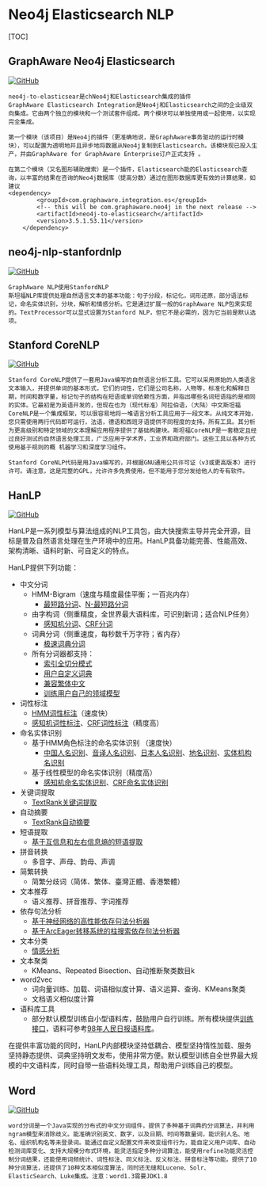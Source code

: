 # Neo4j Elasticsearch NLP

[TOC]

## GraphAware Neo4j Elasticsearch

[![GitHub](<https://img.shields.io/badge/GitHub--yellow.svg?style=social&logo=github>)](<https://github.com/graphaware/neo4j-to-elasticsearch>)

```
neo4j-to-elasticsear是chNeo4j和Elasticsearch集成的插件
GraphAware Elasticsearch Integration是Neo4j和Elasticsearch之间的企业级双向集成。它由两个独立的模块和一个测试套件组成。两个模块可以单独使用或一起使用，以实现完全集成。

第一个模块（该项目）是Neo4j的插件（更准确地说，是GraphAware事务驱动的运行时模块），可以配置为透明地并且异步地将数据从Neo4j复制到Elasticsearch。该模块现已投入生产，并由GraphAware for GraphAware Enterprise订户正式支持 。

在第二个模块（又名图形辅助搜索）是一个插件，Elasticsearch能的Elasticsearch查询，以丰富的结果在咨询的Neo4j数据库（提高分数）通过在图形数据库更有效的计算结果，如建议
<dependency>
        <groupId>com.graphaware.integration.es</groupId>
        <!-- this will be com.graphaware.neo4j in the next release -->
        <artifactId>neo4j-to-elasticsearch</artifactId>
        <version>3.5.1.53.11</version>
    </dependency>
```

## neo4j-nlp-stanfordnlp

[![GitHub](<https://img.shields.io/badge/GitHub--yellow.svg?style=social&logo=github>)](<https://github.com/graphaware/neo4j-nlp-stanfordnlp>)

```
GraphAware NLP使用StanfordNLP
斯坦福NLP库提供处理自然语言文本的基本功能：句子分段，标记化，词形还原，部分语法标记，命名实体识别，分块，解析和情感分析。它是通过扩展一般的GraphAware NLP包来实现的。TextProcessor可以显式设置为Stanford NLP，但它不是必需的，因为它当前是默认选项。
```

## Stanford CoreNLP

[![GitHub](<https://img.shields.io/badge/GitHub--yellow.svg?style=social&logo=github>)](<https://github.com/stanfordnlp/CoreNLP>)

```
Stanford CoreNLP提供了一套用Java编写的自然语言分析工具。它可以采用原始的人类语言文本输入，并提供单词的基本形式，它们的词性，它们是公司名称，人物等，标准化和解释日期，时间和数字量，标记句子的结构在短语或单词依赖性方面，并指出哪些名词短语指的是相同的实体。它最初是为英语开发的，但现在也为（现代标准）阿拉伯语，（大陆）中文斯坦福CoreNLP是一个集成框架，可以很容易地将一堆语言分析工具应用于一段文本。从纯文本开始，您只需使用两行代码即可运行，法语，德语和西班牙语提供不同程度的支持。所有工具。其分析为更高级别和特定领域的文本理解应用程序提供了基础构建块。斯坦福CoreNLP是一套稳定且经过良好测试的自然语言处理工具，广泛应用于学术界，工业界和政府部门。这些工具以各种方式使用基于规则的概 机器学习和深度学习组件。

Stanford CoreNLP代码是用Java编写的，并根据GNU通用公共许可证（v3或更高版本）进行许可。请注意，这是完整的GPL，允许许多免费使用，但不能用于您分发给他人的专有软件。
```

## HanLP

[![GitHub](<https://img.shields.io/badge/GitHub--yellow.svg?style=social&logo=github>)](<https://github.com/hankcs/HanLP>)

HanLP是一系列模型与算法组成的NLP工具包，由大快搜索主导并完全开源，目标是普及自然语言处理在生产环境中的应用。HanLP具备功能完善、性能高效、架构清晰、语料时新、可自定义的特点。

HanLP提供下列功能：

- 中文分词
  - HMM-Bigram（速度与精度最佳平衡；一百兆内存）
    - [最短路分词](https://github.com/hankcs/HanLP#1-第一个demo)、[N-最短路分词](https://github.com/hankcs/HanLP#5-n-最短路径分词)
  - 由字构词（侧重精度，全世界最大语料库，可识别新词；适合NLP任务）
    - [感知机分词](https://github.com/hankcs/HanLP/wiki/结构化感知机标注框架)、[CRF分词](https://github.com/hankcs/HanLP#6-crf分词)
  - 词典分词（侧重速度，每秒数千万字符；省内存）
    - [极速词典分词](https://github.com/hankcs/HanLP#7-极速词典分词)
  - 所有分词器都支持：
    - [索引全切分模式](https://github.com/hankcs/HanLP#4-索引分词)
    - [用户自定义词典](https://github.com/hankcs/HanLP#8-用户自定义词典)
    - [兼容繁体中文](https://github.com/hankcs/HanLP/blob/master/src/test/java/com/hankcs/demo/DemoPerceptronLexicalAnalyzer.java#L29)
    - [训练用户自己的领域模型](https://github.com/hankcs/HanLP/wiki)
- 词性标注
  - [HMM词性标注](https://github.com/hankcs/HanLP/blob/master/src/main/java/com/hankcs/hanlp/seg/Segment.java#L584)（速度快）
  - [感知机词性标注](https://github.com/hankcs/HanLP/wiki/结构化感知机标注框架)、[CRF词性标注](https://github.com/hankcs/HanLP/wiki/CRF词法分析)（精度高）
- 命名实体识别
  - 基于HMM角色标注的命名实体识别 （速度快）
    - [中国人名识别](https://github.com/hankcs/HanLP#9-中国人名识别)、[音译人名识别](https://github.com/hankcs/HanLP#10-音译人名识别)、[日本人名识别](https://github.com/hankcs/HanLP#11-日本人名识别)、[地名识别](https://github.com/hankcs/HanLP#12-地名识别)、[实体机构名识别](https://github.com/hankcs/HanLP#13-机构名识别)
  - 基于线性模型的命名实体识别（精度高）
    - [感知机命名实体识别](https://github.com/hankcs/HanLP/wiki/结构化感知机标注框架)、[CRF命名实体识别](https://github.com/hankcs/HanLP/wiki/CRF词法分析)
- 关键词提取
  - [TextRank关键词提取](https://github.com/hankcs/HanLP#14-关键词提取)
- 自动摘要
  - [TextRank自动摘要](https://github.com/hankcs/HanLP#15-自动摘要)
- 短语提取
  - [基于互信息和左右信息熵的短语提取](https://github.com/hankcs/HanLP#16-短语提取)
- 拼音转换
  - 多音字、声母、韵母、声调
- 简繁转换
  - 简繁分歧词（简体、繁体、臺灣正體、香港繁體）
- 文本推荐
  - 语义推荐、拼音推荐、字词推荐
- 依存句法分析
  - [基于神经网络的高性能依存句法分析器](https://github.com/hankcs/HanLP#21-依存句法分析)
  - [基于ArcEager转移系统的柱搜索依存句法分析器](https://github.com/hankcs/HanLP/blob/master/src/test/java/com/hankcs/demo/DemoDependencyParser.java#L34)
- 文本分类
  - [情感分析](https://github.com/hankcs/HanLP/wiki/文本分类与情感分析#情感分析)
- 文本聚类
  - KMeans、Repeated Bisection、自动推断聚类数目k
- word2vec
  - 词向量训练、加载、词语相似度计算、语义运算、查询、KMeans聚类
  - 文档语义相似度计算
- 语料库工具
  - 部分默认模型训练自小型语料库，鼓励用户自行训练。所有模块提供[训练接口](https://github.com/hankcs/HanLP/wiki)，语料可参考[98年人民日报语料库](http://file.hankcs.com/corpus/pku98.zip)。

在提供丰富功能的同时，HanLP内部模块坚持低耦合、模型坚持惰性加载、服务坚持静态提供、词典坚持明文发布，使用非常方便。默认模型训练自全世界最大规模的中文语料库，同时自带一些语料处理工具，帮助用户训练自己的模型。

## Word

[![GitHub](<https://img.shields.io/badge/GitHub--yellow.svg?style=social&logo=github>)](<https://github.com/ysc/word>)

```
word分词是一个Java实现的分布式的中文分词组件，提供了多种基于词典的分词算法，并利用ngram模型来消除歧义。能准确识别英文、数字，以及日期、时间等数量词，能识别人名、地名、组织机构名等未登录词。能通过自定义配置文件来改变组件行为，能自定义用户词库、自动检测词库变化、支持大规模分布式环境，能灵活指定多种分词算法，能使用refine功能灵活控制分词结果，还能使用词频统计、词性标注、同义标注、反义标注、拼音标注等功能。提供了10种分词算法，还提供了10种文本相似度算法，同时还无缝和Lucene、Solr、ElasticSearch、Luke集成。注意：word1.3需要JDK1.8
```

